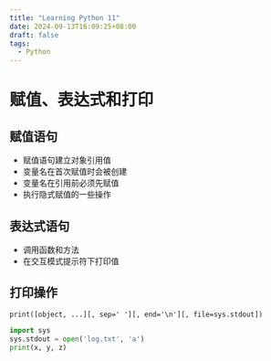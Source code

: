 ```yaml
---
title: "Learning Python 11"
date: 2024-09-13T16:09:25+08:00
draft: false
tags:
  - Python
---
```


# 赋值、表达式和打印


## 赋值语句
- 赋值语句建立对象引用值
- 变量名在首次赋值时会被创建
- 变量名在引用前必须先赋值
- 执行隐式赋值的一些操作

## 表达式语句
- 调用函数和方法
- 在交互模式提示符下打印值

## 打印操作
`print([object, ...][, sep=' '][, end='\n'][, file=sys.stdout])`

```python
import sys
sys.stdout = open('log.txt', 'a')
print(x, y, z)
```

